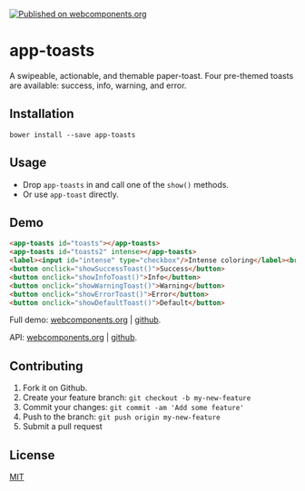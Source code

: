 [![Published on webcomponents.org](https://img.shields.io/badge/webcomponents.org-published-blue.svg)](https://www.webcomponents.org/element/jifalops/app-toasts)

# app-toasts
A swipeable, actionable, and themable paper-toast. Four pre-themed toasts are available:
success, info, warning, and error.

## Installation
```
bower install --save app-toasts
```

## Usage
* Drop `app-toasts` in and call one of the `show()` methods.
* Or use `app-toast` directly.

## Demo
<!--
```
<custom-element-demo>
  <template>
    <script src="../webcomponentsjs/webcomponents-lite.js"></script>
    <link rel="import" href="app-toasts.html">
    <next-code-block></next-code-block>  
    <script>
      var toasts = document.getElementById('toasts');
      var toasts2 = document.getElementById('toasts2');
      var intense = document.getElementById('intense');
      function showSuccessToast() {    
        if (intense.checked) toasts2.showSuccessToast();
        else toasts.showSuccessToast();
      };
      function showInfoToast() {    
        if (intense.checked) toasts2.showInfoToast();
        else toasts.showInfoToast();
      };
      function showWarningToast() {    
        if (intense.checked) toasts2.showWarningToast();
        else toasts.showWarningToast();
      };
      function showErrorToast() {  
        if (intense.checked) toasts2.showErrorToast();
        else toasts.showErrorToast();
      };
      function showDefaultToast() {    
        if (intense.checked) toasts2.showDefaultToast();
        else toasts.showDefaultToast();
      };
    </script> 
  </template>
</custom-element-demo>
```
-->

```html
<app-toasts id="toasts"></app-toasts>
<app-toasts id="toasts2" intense></app-toasts>
<label><input id="intense" type="checkbox"/>Intense coloring</label><br/><br/>
<button onclick="showSuccessToast()">Success</button>
<button onclick="showInfoToast()">Info</button>
<button onclick="showWarningToast()">Warning</button>
<button onclick="showErrorToast()">Error</button>
<button onclick="showDefaultToast()">Default</button>
```

Full demo:
[webcomponents.org](https://www.webcomponents.org/element/jifalops/app-toasts/demo/demo/index.html)
| [github](https://jifalops.github.io/app-toasts/components/app-toasts/demo/).

API: [webcomponents.org](https://www.webcomponents.org/element/jifalops/app-toasts/app-toasts)
| [github](https://jifalops.github.io/app-toasts).

## Contributing

1. Fork it on Github.
2. Create your feature branch: `git checkout -b my-new-feature`
3. Commit your changes: `git commit -am 'Add some feature'`
4. Push to the branch: `git push origin my-new-feature`
5. Submit a pull request

## License

[MIT](https://opensource.org/licenses/MIT)
